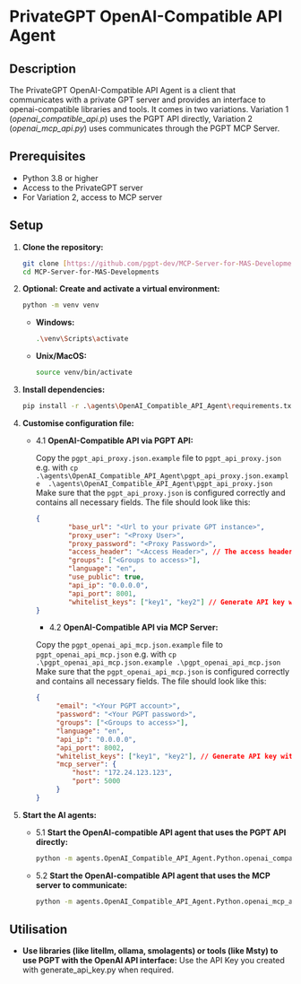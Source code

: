 # PrivateGPT OpenAI-Compatible API Agent

## Description
The PrivateGPT OpenAI-Compatible API Agent is a client that communicates with a private GPT server and provides an interface to openai-compatible libraries and tools.
It comes in two variations. Variation 1 (*openai_compatible_api.p*) uses the PGPT API directly, Variation 2 (*openai_mcp_api.py*) uses communicates through the PGPT MCP Server.

## Prerequisites
- Python 3.8 or higher
- Access to the PrivateGPT server
- For Variation 2, access to MCP server

## Setup
1. **Clone the repository:**
    ```bash
    git clone [https://github.com/pgpt-dev/MCP-Server-for-MAS-Developments.git](https://github.com/pgpt-dev/MCP-Server-for-MAS-Developments.git)
    cd MCP-Server-for-MAS-Developments
    ```

2. **Optional: Create and activate a virtual environment:**
    ```bash
    python -m venv venv
    ```

    - **Windows:**
        ```bash
        .\venv\Scripts\activate
        ```

    - **Unix/MacOS:**
        ```bash
        source venv/bin/activate
        ```

3. **Install dependencies:**
    ```bash
    pip install -r .\agents\OpenAI_Compatible_API_Agent\requirements.txt
    ```

4. **Customise configuration file:**

   - 4.1 **OpenAI-Compatible API via PGPT API:**

       Copy the `pgpt_api_proxy.json.example` file to `pgpt_api_proxy.json` e.g. with  `cp  .\agents\OpenAI_Compatible_API_Agent\pgpt_api_proxy.json.example  .\agents\OpenAI_Compatible_API_Agent\pgpt_api_proxy.json`
       Make sure that the `pgpt_api_proxy.json` is configured correctly and contains all necessary fields. The file should look like this:
       ```json
       {
               "base_url": "<Url to your private GPT instance>",
               "proxy_user": "<Proxy User>",
               "proxy_password": "<Proxy Password>",
               "access_header": "<Access Header>", // The access header will be used instead of User and Password, if available
               "groups": ["<Groups to access>"],
               "language": "en",
               "use_public": true,
               "api_ip": "0.0.0.0",
               "api_port": 8001,
               "whitelist_keys": ["key1", "key2"] // Generate API key with generate_key.py for individual users, add them here to give access, leave empty to avoid checks
       }
       ```
      - 4.2 **OpenAI-Compatible API via MCP Server:**

       Copy the `pgpt_openai_api_mcp.json.example` file to `pgpt_openai_api_mcp.json` e.g. with  `cp .\pgpt_openai_api_mcp.json.example .\pgpt_openai_api_mcp.json`
       Make sure that the `pgpt_openai_api_mcp.json` is configured correctly and contains all necessary fields. The file should look like this:
       ```json
       {
            "email": "<Your PGPT account>",
            "password": "<Your PGPT password>",
            "groups": ["<Groups to access>"],
            "language": "en",
            "api_ip": "0.0.0.0",
            "api_port": 8002,
			"whitelist_keys": ["key1", "key2"], // Generate API key with generate_key.py for individual users, add them here to give access, leave empty to avoid checks
			"mcp_server": {
				"host": "172.24.123.123",
				"port": 5000
			}
       }
       ```
     
    
5. **Start the AI agents:**
   - 5.1 **Start the OpenAI-compatible API agent that uses the PGPT API directly:**
     ```bash
     python -m agents.OpenAI_Compatible_API_Agent.Python.openai_compatible_api
     ```

   - 5.2 **Start the OpenAI-compatible API agent that uses the MCP server to communicate:**
     ```bash
     python -m agents.OpenAI_Compatible_API_Agent.Python.openai_mcp_api
     ```

## Utilisation
- **Use libraries (like litellm, ollama, smolagents) or tools (like Msty) to use PGPT with the OpenAI API interface:**
   Use the API Key you created with generate_api_key.py when required.
